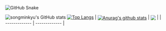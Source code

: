 <img alt="GitHub Snake" src="https://raw.githubusercontent.com/songminkyu/songminkyu/output/github-contribution-grid-snake.svg" />

![songminkyu's GitHub stats](https://github-readme-stats.vercel.app/api?username=songminkyu&show_icons=true&theme=radical)
[![Top Langs](https://github-readme-stats.vercel.app/api/top-langs/?username=songminkyu&layout=compact)](https://github.com/anuraghazra/github-readme-stats)
| <a href="https://github.com/anuraghazra/github-readme-stats"><img align="center" src="https://github-readme-stats.vercel.app/api?username=anuraghazra&show_icons=true&include_all_commits=true&theme=buefy&hide_border=true" alt="Anurag's github stats" /></a> | <a href="https://github.com/anuraghazra/github-readme-stats"><img align="center" src="https://github-readme-stats.vercel.app/api/top-langs/?username=anuraghazra&layout=compact&theme=buefy&hide_border=true" /></a> |
| ------------- | ------------- |
